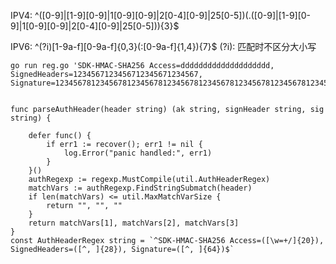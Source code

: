 IPV4:
^([0-9]|[1-9][0-9]|1[0-9][0-9]|2[0-4][0-9]|25[0-5])(\.([0-9]|[1-9][0-9]|1[0-9][0-9]|2[0-4][0-9]|25[0-5])){3}$

IPV6:
^(?i)[1-9a-f][0-9a-f]{0,3}(:[0-9a-f]{1,4}){7}$
  (?i): 匹配时不区分大小写





```
go run reg.go 'SDK-HMAC-SHA256 Access=dddddddddddddddddddd, SignedHeaders=1234567123456712345671234567, Signature=1234567812345678123456781234567812345678123456781234567812345678'


func parseAuthHeader(header string) (ak string, signHeader string, sig string) {

	defer func() {
		if err1 := recover(); err1 != nil {
			log.Error("panic handled:", err1)
		}
	}()
	authRegexp := regexp.MustCompile(util.AuthHeaderRegex)
	matchVars := authRegexp.FindStringSubmatch(header)
	if len(matchVars) <= util.MaxMatchVarSize {
		return "", "", ""
	}
	return matchVars[1], matchVars[2], matchVars[3]
}
const AuthHeaderRegex string = `^SDK-HMAC-SHA256 Access=([\w=+/]{20}), SignedHeaders=([^, ]{28}), Signature=([^, ]{64})$`

```

